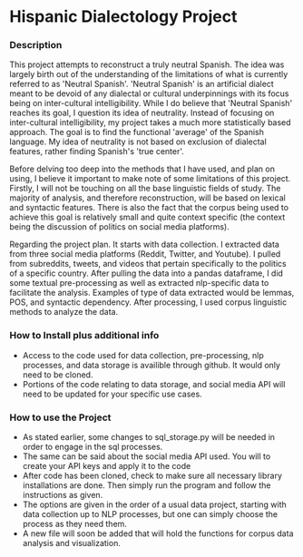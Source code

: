 # Hispanic Dialectology Project

### Description

This project attempts to reconstruct a truly neutral Spanish. The idea was largely birth out of the understanding of
the limitations of what is currently referred to as 'Neutral Spanish'. 'Neutral Spanish' is an artificial 
dialect meant to be devoid of any dialectal or cultural underpinnings with its focus being on inter-cultural intelligibility.
While I do believe that 'Neutral Spanish' reaches its goal, I question its idea of neutrality. Instead of focusing on 
inter-cultural intelligibility, my project takes a much more statistically based approach. The goal is to find the functional
'average' of the Spanish language. My idea of neutrality is not based on exclusion of dialectal features, rather finding 
Spanish's 'true center'.

Before delving too deep into the methods that I have used, and plan on using, I believe it important to make note of some 
limitations of this project. Firstly, I will not be touching on all the base linguistic fields of study. The majority of 
analysis, and therefore reconstruction, will be based on lexical and syntactic features. There is also the fact that 
the corpus being used to achieve this goal is relatively small and quite context specific (the context being the discussion
of politics on social media platforms). 

Regarding the project plan. It starts with data collection. I extracted data from three social media platforms (Reddit,
Twitter, and Youtube). I pulled from subreddits, tweets, and videos that pertain specifically to the politics of a specific
country. After pulling the data into a pandas dataframe, I did some textual pre-processing as well as extracted nlp-specific
data to facilitate the analysis. Examples of type of data extracted would be lemmas, POS, and syntactic dependency. After 
processing, I used corpus linguistic methods to analyze the data.


### How to Install plus additional info

- Access to the code used for data collection, pre-processing, nlp processes, and data storage is availible through github. 
It would only need to be cloned.
- Portions of the code relating to data storage, and social media API will need to be updated for your specific use cases.


### How to use the Project
- As stated earlier, some changes to sql_storage.py will be needed in order to engage in the sql processes.
- The same can be said about the social media API used. You will to create your API keys and apply it to the code
- After code has been cloned, check to make sure all necessary library installations are done. Then simply run the program and follow the instructions as given. 
- The options are given in the order of a usual data project, starting with data collection up to NLP processes, but one can simply choose the process as they need them.
- A new file will soon be added that will hold the functions for corpus data analysis and visualization. 
